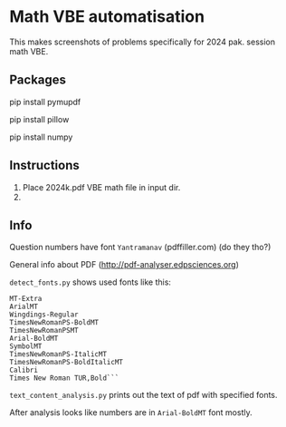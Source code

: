 # Math VBE automatisation

This makes screenshots of problems specifically for 2024 pak. session math VBE.

## Packages

pip install pymupdf

pip install pillow

pip install numpy

## Instructions

1. Place 2024k.pdf VBE math file in input dir.
2.

## Info

Question numbers have font `Yantramanav` (pdffiller.com) (do they tho?)

General info about PDF (http://pdf-analyser.edpsciences.org)

`detect_fonts.py` shows used fonts like this:

````Fonts used in the PDF:
MT-Extra
ArialMT
Wingdings-Regular
TimesNewRomanPS-BoldMT
TimesNewRomanPSMT
Arial-BoldMT
SymbolMT
TimesNewRomanPS-ItalicMT
TimesNewRomanPS-BoldItalicMT
Calibri
Times New Roman TUR,Bold```
````

`text_content_analysis.py` prints out the text of pdf with specified fonts.

After analysis looks like numbers are in `Arial-BoldMT` font mostly.
